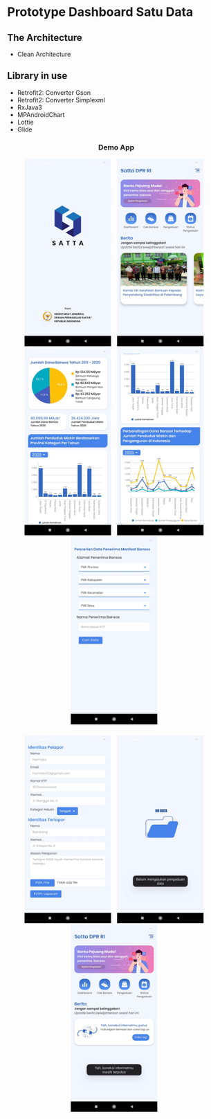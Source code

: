 Prototype Dashboard Satu Data 
==
The Architecture
--
- Clean Architecture

Library in use
--
- Retrofit2: Converter Gson
- Retrofit2: Converter Simplexml
- RxJava3
- MPAndroidChart
- Lottie
- Glide

<h3 align="center"> Demo App </h3>
<p align="center">
<img src="assets/splash_screen.jpeg"
        alt="Splashscreen"    
        style="margin-right: 10px;"    
        width="200" />
    <img src="assets/home.jpeg"
        alt="Home Search Image"    
        style="margin-right: 10px;"    
        width="200" />
    <img src="assets/chart.jpeg"
        alt="Home Search Text"    
        style="margin-right: 10px;"    
        width="200" />
    <img src="assets/chart2.jpeg"
            alt="Home Search Empty"    
            style="margin-right: 10px;"
            width="200" />
    <img src="assets/check_bansos.jpeg"
        alt="Home Search Error"    
        style="margin-right: 10px;"
        width="200" />
</p>

<h3 align="center">  </h3>
<p align="center">
    <img src="assets/aduan.jpeg"
        alt="Detail Screen 1"    
        style="margin-right: 10px;"    
        width="200" />
    <img src="assets/check_aduan.jpeg"
        alt="Detail Screen 2"    
        style="margin-right: 10px;"    
        width="200" />
    <img src="assets/no_connection.jpeg"
        alt="Detail Location"    
        style="margin-right: 10px;"    
        width="200" />
</p>


